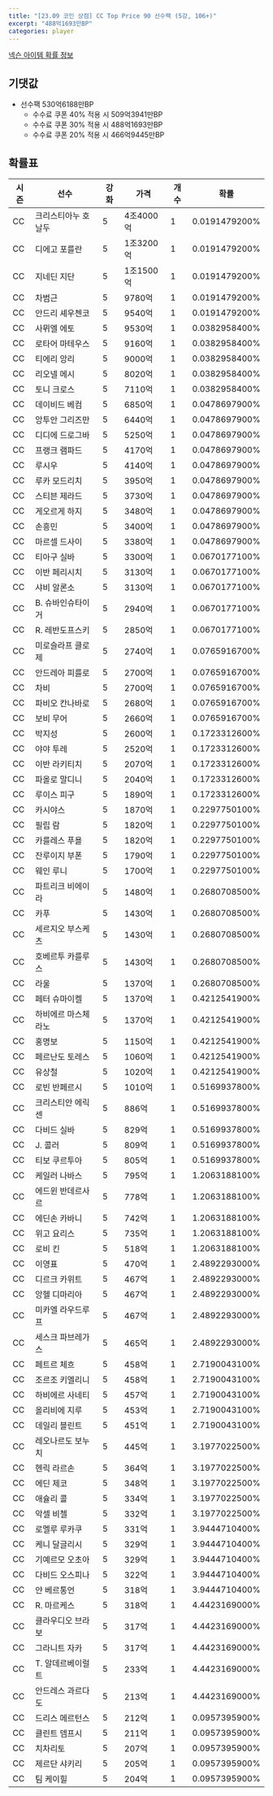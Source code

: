 ```yaml
---
title: "[23.09 코인 상점] CC Top Price 90 선수팩 (5강, 106+)"
excerpt: "488억1693만BP"
categories: player
---
```

[넥슨 아이템 확률 정보](http://iteminfo.nexon.com/probability/fco?sn=7378)

## 기댓값
- 선수팩 530억6188만BP
  - 수수료 쿠폰 40% 적용 시 509억3941만BP
  - 수수료 쿠폰 30% 적용 시 488억1693만BP
  - 수수료 쿠폰 20% 적용 시 466억9445만BP


## 확률표

|시즌|선수|강화|가격|개수|확률|
|---|---|---|---|---|---|
|CC|크리스티아누 호날두|5|4조4000억|1|0.0191479200%|
|CC|디에고 포를란|5|1조3200억|1|0.0191479200%|
|CC|지네딘 지단|5|1조1500억|1|0.0191479200%|
|CC|차범근|5|9780억|1|0.0191479200%|
|CC|안드리 셰우첸코|5|9540억|1|0.0191479200%|
|CC|사뮈엘 에토|5|9530억|1|0.0382958400%|
|CC|로타어 마테우스|5|9160억|1|0.0382958400%|
|CC|티에리 앙리|5|9000억|1|0.0382958400%|
|CC|리오넬 메시|5|8020억|1|0.0382958400%|
|CC|토니 크로스|5|7110억|1|0.0382958400%|
|CC|데이비드 베컴|5|6850억|1|0.0478697900%|
|CC|앙투안 그리즈만|5|6440억|1|0.0478697900%|
|CC|디디에 드로그바|5|5250억|1|0.0478697900%|
|CC|프랭크 램파드|5|4170억|1|0.0478697900%|
|CC|루시우|5|4140억|1|0.0478697900%|
|CC|루카 모드리치|5|3950억|1|0.0478697900%|
|CC|스티븐 제라드|5|3730억|1|0.0478697900%|
|CC|게오르게 하지|5|3480억|1|0.0478697900%|
|CC|손흥민|5|3400억|1|0.0478697900%|
|CC|마르셀 드사이|5|3380억|1|0.0478697900%|
|CC|티아구 실바|5|3300억|1|0.0670177100%|
|CC|이반 페리시치|5|3130억|1|0.0670177100%|
|CC|샤비 알론소|5|3130억|1|0.0670177100%|
|CC|B. 슈바인슈타이거|5|2940억|1|0.0670177100%|
|CC|R. 레반도프스키|5|2850억|1|0.0670177100%|
|CC|미로슬라프 클로제|5|2740억|1|0.0765916700%|
|CC|안드레아 피를로|5|2700억|1|0.0765916700%|
|CC|차비|5|2700억|1|0.0765916700%|
|CC|파비오 칸나바로|5|2680억|1|0.0765916700%|
|CC|보비 무어|5|2660억|1|0.0765916700%|
|CC|박지성|5|2600억|1|0.1723312600%|
|CC|야야 투레|5|2520억|1|0.1723312600%|
|CC|이반 라키티치|5|2070억|1|0.1723312600%|
|CC|파올로 말디니|5|2040억|1|0.1723312600%|
|CC|루이스 피구|5|1890억|1|0.1723312600%|
|CC|카시야스|5|1870억|1|0.2297750100%|
|CC|필립 람|5|1820억|1|0.2297750100%|
|CC|카를레스 푸욜|5|1820억|1|0.2297750100%|
|CC|잔루이지 부폰|5|1790억|1|0.2297750100%|
|CC|웨인 루니|5|1700억|1|0.2297750100%|
|CC|파트리크 비에이라|5|1480억|1|0.2680708500%|
|CC|카푸|5|1430억|1|0.2680708500%|
|CC|세르지오 부스케츠|5|1430억|1|0.2680708500%|
|CC|호베르투 카를루스|5|1430억|1|0.2680708500%|
|CC|라울|5|1370억|1|0.2680708500%|
|CC|페터 슈마이켈|5|1370억|1|0.4212541900%|
|CC|하비에르 마스체라노|5|1370억|1|0.4212541900%|
|CC|홍명보|5|1150억|1|0.4212541900%|
|CC|페르난도 토레스|5|1060억|1|0.4212541900%|
|CC|유상철|5|1020억|1|0.4212541900%|
|CC|로빈 반페르시|5|1010억|1|0.5169937800%|
|CC|크리스티안 에릭센|5|886억|1|0.5169937800%|
|CC|다비드 실바|5|829억|1|0.5169937800%|
|CC|J. 콜러|5|809억|1|0.5169937800%|
|CC|티보 쿠르투아|5|805억|1|0.5169937800%|
|CC|케일러 나바스|5|795억|1|1.2063188100%|
|CC|에드윈 반데르사르|5|778억|1|1.2063188100%|
|CC|에딘손 카바니|5|742억|1|1.2063188100%|
|CC|위고 요리스|5|735억|1|1.2063188100%|
|CC|로비 킨|5|518억|1|1.2063188100%|
|CC|이영표|5|470억|1|2.4892293000%|
|CC|디르크 카위트|5|467억|1|2.4892293000%|
|CC|앙헬 디마리아|5|467억|1|2.4892293000%|
|CC|미카엘 라우드루프|5|467억|1|2.4892293000%|
|CC|세스크 파브레가스|5|465억|1|2.4892293000%|
|CC|페트르 체흐|5|458억|1|2.7190043100%|
|CC|조르조 키엘리니|5|458억|1|2.7190043100%|
|CC|하비에르 사네티|5|457억|1|2.7190043100%|
|CC|올리비에 지루|5|453억|1|2.7190043100%|
|CC|데일리 블린트|5|451억|1|2.7190043100%|
|CC|레오나르도 보누치|5|445억|1|3.1977022500%|
|CC|헨릭 라르손|5|364억|1|3.1977022500%|
|CC|에딘 제코|5|348억|1|3.1977022500%|
|CC|애슐리 콜|5|334억|1|3.1977022500%|
|CC|악셀 비첼|5|332억|1|3.1977022500%|
|CC|로멜루 루카쿠|5|331억|1|3.9444710400%|
|CC|케니 달글리시|5|329억|1|3.9444710400%|
|CC|기예르모 오초아|5|329억|1|3.9444710400%|
|CC|다비드 오스피나|5|322억|1|3.9444710400%|
|CC|얀 베르통언|5|318억|1|3.9444710400%|
|CC|R. 마르케스|5|318억|1|4.4423169000%|
|CC|클라우디오 브라보|5|317억|1|4.4423169000%|
|CC|그라니트 자카|5|317억|1|4.4423169000%|
|CC|T. 알데르베이럴트|5|233억|1|4.4423169000%|
|CC|안드레스 과르다도|5|213억|1|4.4423169000%|
|CC|드리스 메르턴스|5|212억|1|0.0957395900%|
|CC|클린트 뎀프시|5|211억|1|0.0957395900%|
|CC|치차리토|5|207억|1|0.0957395900%|
|CC|제르단 샤키리|5|205억|1|0.0957395900%|
|CC|팀 케이힐|5|204억|1|0.0957395900%|
